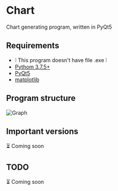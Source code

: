 # Chart

Chart generating program, written in PyQt5 


## Requirements
* &#x2755; This program doesn't have file .exe &#x2755;
* [Pythom 3.7.5+](https://www.python.org/downloads/)
* [PyQt5](https://pypi.org/project/PyQt5/)
* [matplotlib](https://matplotlib.org/downloads.html)


## Program structure
![Graph](https://github.com/kryzasada/ReadMe-Photo/blob/master/Chart/graph-chart.png)
## Important versions

&#x23F3; Coming soon


## TODO

&#x23F3; Coming soon
        
